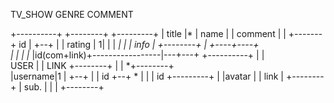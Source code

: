 



TV_SHOW              GENRE         COMMENT

+----------+       +--------+     +---------+
| title    |*      |  name  |     | comment |
|          +-------+  id    |  +--+         |
| rating   |      1|        |  | *|         |
| info     |       +--------+  |  +----+----+    
|          |                   |       |*
|id(com+link)+-----------------|---+---+
+----------+                   |   |  
                      USER     |   |     LINK
                   +--------+  |   | *+--------+   
                   |username|1 |   +--+        |
                   |  id    +--+    * |        |
                   |  id    +---------+        |
                   |avatar  |         | link   | 
                   +--------+         | sub.   |
                                      |        |
                                      +--------+
